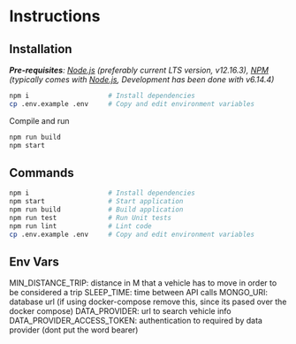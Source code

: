 # Instructions

## Installation

_**Pre-requisites**: [Node.js](https://nodejs.org) (preferably current LTS version, v12.16.3), [NPM](https://npmjs.com)
(typically comes with [Node.js](https://nodejs.org), Development has been done with v6.14.4)_

```bash
npm i                    # Install dependencies
cp .env.example .env     # Copy and edit environment variables
```

Compile and run

```bash
npm run build
npm start
```

## Commands

```bash
npm i                    # Install dependencies
npm start                # Start application
npm run build            # Build application
npm run test             # Run Unit tests
npm run lint             # Lint code
cp .env.example .env     # Copy and edit environment variables
```

## Env Vars

MIN_DISTANCE_TRIP: distance in M that a vehicle has to move in order to be considered a trip
SLEEP_TIME: time between API calls
MONGO_URI: database url (if using docker-compose remove this, since its pased over the docker compose)
DATA_PROVIDER: url to search vehicle info
DATA_PROVIDER_ACCESS_TOKEN: authentication to required by data provider (dont put the word bearer)
